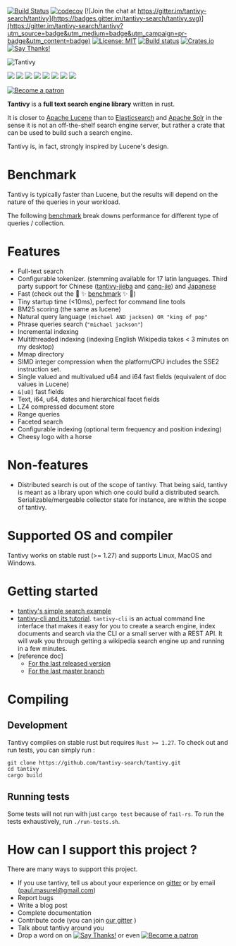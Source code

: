 
[![Build Status](https://travis-ci.org/tantivy-search/tantivy.svg?branch=master)](https://travis-ci.org/tantivy-search/tantivy)
[![codecov](https://codecov.io/gh/tantivy-search/tantivy/branch/master/graph/badge.svg)](https://codecov.io/gh/tantivy-search/tantivy)
[![Join the chat at https://gitter.im/tantivy-search/tantivy](https://badges.gitter.im/tantivy-search/tantivy.svg)](https://gitter.im/tantivy-search/tantivy?utm_source=badge&utm_medium=badge&utm_campaign=pr-badge&utm_content=badge)
[![License: MIT](https://img.shields.io/badge/License-MIT-yellow.svg)](https://opensource.org/licenses/MIT)
[![Build status](https://ci.appveyor.com/api/projects/status/r7nb13kj23u8m9pj/branch/master?svg=true)](https://ci.appveyor.com/project/fulmicoton/tantivy/branch/master)
[![Crates.io](https://img.shields.io/crates/v/tantivy.svg)](https://crates.io/crates/tantivy)
[![Say Thanks!](https://img.shields.io/badge/Say%20Thanks-!-1EAEDB.svg)](https://saythanks.io/to/fulmicoton)

![Tantivy](https://tantivy-search.github.io/logo/tantivy-logo.png)

[![](https://sourcerer.io/fame/fulmicoton/tantivy-search/tantivy/images/0)](https://sourcerer.io/fame/fulmicoton/tantivy-search/tantivy/links/0)
[![](https://sourcerer.io/fame/fulmicoton/tantivy-search/tantivy/images/1)](https://sourcerer.io/fame/fulmicoton/tantivy-search/tantivy/links/1)
[![](https://sourcerer.io/fame/fulmicoton/tantivy-search/tantivy/images/2)](https://sourcerer.io/fame/fulmicoton/tantivy-search/tantivy/links/2)
[![](https://sourcerer.io/fame/fulmicoton/tantivy-search/tantivy/images/3)](https://sourcerer.io/fame/fulmicoton/tantivy-search/tantivy/links/3)
[![](https://sourcerer.io/fame/fulmicoton/tantivy-search/tantivy/images/4)](https://sourcerer.io/fame/fulmicoton/tantivy-search/tantivy/links/4)
[![](https://sourcerer.io/fame/fulmicoton/tantivy-search/tantivy/images/5)](https://sourcerer.io/fame/fulmicoton/tantivy-search/tantivy/links/5)
[![](https://sourcerer.io/fame/fulmicoton/tantivy-search/tantivy/images/6)](https://sourcerer.io/fame/fulmicoton/tantivy-search/tantivy/links/6)
[![](https://sourcerer.io/fame/fulmicoton/tantivy-search/tantivy/images/7)](https://sourcerer.io/fame/fulmicoton/tantivy-search/tantivy/links/7)

[![Become a patron](https://c5.patreon.com/external/logo/become_a_patron_button.png)](https://www.patreon.com/fulmicoton)


**Tantivy** is a **full text search engine library** written in rust.

It is closer to [Apache Lucene](https://lucene.apache.org/) than to [Elasticsearch](https://www.elastic.co/products/elasticsearch) and [Apache Solr](https://lucene.apache.org/solr/) in the sense it is not
an off-the-shelf search engine server, but rather a crate that can be used
to build such a search engine.

Tantivy is, in fact, strongly inspired by Lucene's design.

# Benchmark

Tantivy is typically faster than Lucene, but the results will depend on 
the nature of the queries in your workload.

The following [benchmark](https://tantivy-search.github.io/bench/) break downs 
performance for different type of queries / collection.

# Features

- Full-text search
- Configurable tokenizer. (stemming available for 17 latin languages. Third party support for Chinese ([tantivy-jieba](https://crates.io/crates/tantivy-jieba) and [cang-jie](https://crates.io/crates/cang-jie)) and [Japanese](https://crates.io/crates/tantivy-tokenizer-tiny-segmenter)
- Fast (check out the :racehorse: :sparkles: [benchmark](https://tantivy-search.github.io/bench/) :sparkles: :racehorse:)
- Tiny startup time (<10ms), perfect for command line tools
- BM25 scoring (the same as lucene)
- Natural query language `(michael AND jackson) OR "king of pop"`
- Phrase queries search (`"michael jackson"`)
- Incremental indexing
- Multithreaded indexing (indexing English Wikipedia takes < 3 minutes on my desktop)
- Mmap directory
- SIMD integer compression when the platform/CPU includes the SSE2 instruction set.
- Single valued and multivalued u64 and i64 fast fields (equivalent of doc values in Lucene)
- `&[u8]` fast fields
- Text, i64, u64, dates and hierarchical facet fields
- LZ4 compressed document store
- Range queries
- Faceted search
- Configurable indexing (optional term frequency and position indexing)
- Cheesy logo with a horse

# Non-features

- Distributed search is out of the scope of tantivy. That being said, tantivy is meant as a
library upon which one could build a distributed search. Serializable/mergeable collector state for instance, 
are within the scope of tantivy.


# Supported OS and compiler

Tantivy works on stable rust (>= 1.27) and supports Linux, MacOS and Windows.

# Getting started

- [tantivy's simple search example](http://fulmicoton.com/tantivy-examples/simple_search.html)
- [tantivy-cli and its tutorial](https://github.com/tantivy-search/tantivy-cli).
`tantivy-cli` is an actual command line interface that makes it easy for you to create a search engine,
index documents and search via the CLI or a small server with a REST API.
It will walk you through getting a wikipedia search engine up and running in a few minutes.
- [reference doc]
    - [For the last released version](https://docs.rs/tantivy/)
    - [For the last master branch](https://tantivy-search.github.io/tantivy/tantivy/index.html)

# Compiling

## Development

Tantivy compiles on stable rust but requires `Rust >= 1.27`.
To check out and run tests, you can simply run :

    git clone https://github.com/tantivy-search/tantivy.git
    cd tantivy
    cargo build

## Running tests

Some tests will not run with just `cargo test` because of `fail-rs`.
To run the tests exhaustively, run `./run-tests.sh`. 

# How can I support this project ?

There are many ways to support this project. 

- If you use tantivy, tell us about your experience on [gitter](https://gitter.im/tantivy-search/tantivy) or by email (paul.masurel@gmail.com)
- Report bugs
- Write a blog post
- Complete documentation
- Contribute code (you can join [our gitter](https://gitter.im/tantivy-search/tantivy) )
- Talk about tantivy around you
- Drop a word on on [![Say Thanks!](https://img.shields.io/badge/Say%20Thanks-!-1EAEDB.svg)](https://saythanks.io/to/fulmicoton) or even [![Become a patron](https://c5.patreon.com/external/logo/become_a_patron_button.png)](https://www.patreon.com/fulmicoton)
